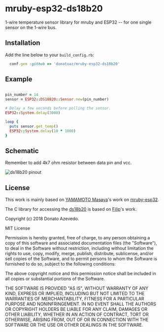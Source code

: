 mruby-esp32-ds18b20
============

1-wire temperature sensor library for mruby and ESP32 -- for one single sensor
on the 1-wire bus.

## Installation
Add the line below to your `build_config.rb`:

```ruby
  conf.gem :github => 'donatoaz/mruby-esp32-ds18b20'
```

## Example
```ruby

pin_number = 14
sensor = ESP32::DS18B20::Sensor.new(pin_number)

# Delay a few seconds before polling the sensor.
ESP32::System.delay(3000)

loop {
  puts sensor.get_temp()
  ESP32::System.delay(10 * 1000)
}
```

## Schematic

Remember to add 4k7 ohm resistor between data pin and vcc.

![ds18b20 pinout](http://www.14core.com/wp-content/uploads/2015/11/Temperature-Sensor-Dallas-Pinout-Diagram.jpg)

## License

This work is mainly based on [YAMAMOTO Masaya](https://github.com/pandax381)'s 
work on [mruby-esp32](https://github.com/mruby-esp32/mruby-esp32).

The C library for accessing the
[ds18b20](https://github.com/feelfreelinux/ds18b20) is based on
[Filip](https://github.com/feelfreelinux)'s work.

Copyright (c) 2018 Donato Azevedo.

MIT License

Permission is hereby granted, free of charge, to any person obtaining a copy of
this software and associated documentation files (the "Software"), to deal in
the Software without restriction, including without limitation the rights to
use, copy, modify, merge, publish, distribute, sublicense, and/or sell copies
of the Software, and to permit persons to whom the Software is furnished to do
so, subject to the following conditions:

The above copyright notice and this permission notice shall be included in all
copies or substantial portions of the Software.

THE SOFTWARE IS PROVIDED "AS IS", WITHOUT WARRANTY OF ANY KIND, EXPRESS OR
IMPLIED, INCLUDING BUT NOT LIMITED TO THE WARRANTIES OF MERCHANTABILITY,
FITNESS FOR A PARTICULAR PURPOSE AND NONINFRINGEMENT. IN NO EVENT SHALL THE
AUTHORS OR COPYRIGHT HOLDERS BE LIABLE FOR ANY CLAIM, DAMAGES OR OTHER
LIABILITY, WHETHER IN AN ACTION OF CONTRACT, TORT OR OTHERWISE, ARISING FROM,
OUT OF OR IN CONNECTION WITH THE SOFTWARE OR THE USE OR OTHER DEALINGS IN THE
SOFTWARE.
